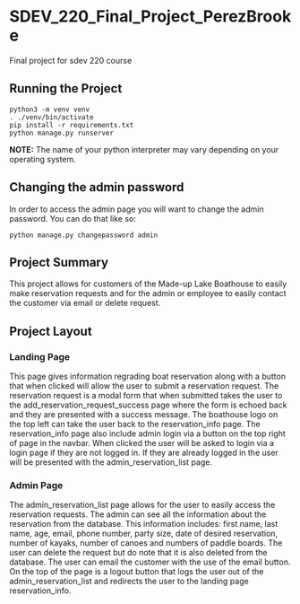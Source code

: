 # SDEV_220_Final_Project_PerezBrooke
Final project for sdev 220 course

## Running the Project
```
python3 -m venv venv
. ./venv/bin/activate
pip install -r requirements.txt
python manage.py runserver
```
**NOTE:** The name of your python interpreter may vary depending on your operating system.

## Changing the admin password
In order to access the admin page you will want to change the admin password. You can do that like so:
```
python manage.py changepassword admin
```


## Project Summary

This project allows for customers of the Made-up Lake Boathouse to easily make reservation requests and for the admin or employee to easily contact the customer via email or delete request.

## Project Layout

### Landing Page
This page gives information regrading boat reservation along with a button that when clicked will allow the user to submit a reservation request. The reservation request is a modal form that when submitted takes the user to the add_reservation_request_success page where the form is echoed back and they are presented with a success message. The boathouse logo on the top left can take the user back to the reservation_info page. The reservation_info page also include admin login via a button on the top right of page in the navbar. When clicked the user will be asked to login via a login page if they are not logged in. If they are already logged in the user will be presented with the admin_reservation_list page.
### Admin Page
The admin_reservation_list page allows for the user to easily access the reservation requests. The admin can see all the information about the reservation from the database. This information includes: first name, last name, age, email, phone number, party size, date of desired reservation, number of kayaks, number of canoes and numbers of paddle boards. The user can delete the request but do note that it is also deleted from the database. The user can email the customer with the use of the email button. On the top of the page is a logout button that logs the user out of the admin_reservation_list and redirects the user to the landing page reservation_info. 
